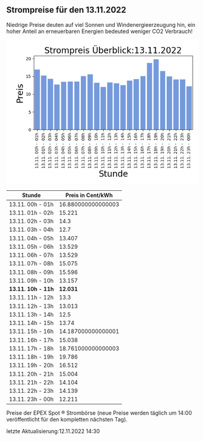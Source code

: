 
## Strompreise für den 13.11.2022

Niedrige Preise deuten auf viel Sonnen und Windenergieerzeugung hin, ein hoher Anteil an erneuerbaren Energien bedeuted weniger CO2 Verbrauch!

![Strompreis übersicht](imgs/strompreis_uebersicht.png)

| Stunde | Preis in Cent/kWh |
|---|---|
| 13.11. 00h -  01h | 16.880000000000003 | 
| 13.11. 01h -  02h | 15.221 | 
| 13.11. 02h -  03h | 14.3 | 
| 13.11. 03h -  04h | 12.7 | 
| 13.11. 04h -  05h | 13.407 | 
| 13.11. 05h -  06h | 13.529 | 
| 13.11. 06h -  07h | 13.529 | 
| 13.11. 07h -  08h | 15.075 | 
| 13.11. 08h -  09h | 15.596 | 
| 13.11. 09h -  10h | 13.157 | 
| **13.11. 10h -  11h** | **12.031** | 
| 13.11. 11h -  12h | 13.3 | 
| 13.11. 12h -  13h | 13.013 | 
| 13.11. 13h -  14h | 12.5 | 
| 13.11. 14h -  15h | 13.74 | 
| 13.11. 15h -  16h | 14.187000000000001 | 
| 13.11. 16h -  17h | 15.038 | 
| 13.11. 17h -  18h | 18.761000000000003 | 
| 13.11. 18h -  19h | 19.786 | 
| 13.11. 19h -  20h | 16.512 | 
| 13.11. 20h -  21h | 15.004 | 
| 13.11. 21h -  22h | 14.104 | 
| 13.11. 22h -  23h | 14.139 | 
| 13.11. 23h -  00h | 12.211 | 

Preise der EPEX Spot ® Strombörse (neue Preise werden täglich um 14:00 veröffentlicht für den kompletten nächsten Tag).

letzte Aktualisierung:12.11.2022 14:30